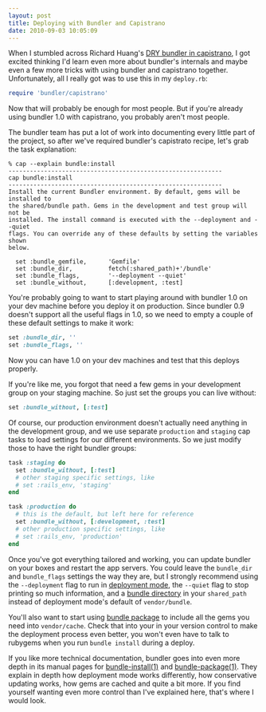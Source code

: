 ```yaml
---
layout: post
title: Deploying with Bundler and Capistrano
date: 2010-09-03 10:05:09
---
```


When I stumbled across Richard Huang's [DRY bundler in capistrano][], I
got excited thinking I'd learn even more about bundler's internals and
maybe even a few more tricks with using bundler and capistrano together.
Unfortunately, all I really got was to use this in my `deploy.rb`:

```ruby
require 'bundler/capistrano'
```

Now that will probably be enough for most people. But if you're already
using bundler 1.0 with capistrano, you probably aren't most people.

The bundler team has put a lot of work into documenting every little
part of the project, so after we've required bundler's capistrato
recipe, let's grab the task explanation:

```shell
% cap --explain bundle:install
------------------------------------------------------------
cap bundle:install
------------------------------------------------------------
Install the current Bundler environment. By default, gems will be installed to
the shared/bundle path. Gems in the development and test group will not be
installed. The install command is executed with the --deployment and --quiet
flags. You can override any of these defaults by setting the variables shown
below.

  set :bundle_gemfile,      'Gemfile'
  set :bundle_dir,          fetch(:shared_path)+'/bundle'
  set :bundle_flags,        '--deployment --quiet'
  set :bundle_without,      [:development, :test]
```

You're probably going to want to start playing around with bundler 1.0
on your dev machine before you deploy it on production. Since bundler
0.9 doesn't support all the useful flags in 1.0, so we need to empty a
couple of these default settings to make it work:

```ruby
set :bundle_dir, ''
set :bundle_flags, ''
```

Now you can have 1.0 on your dev machines and test that this deploys
properly.

If you're like me, you forgot that need a few gems in your development
group on your staging machine. So just set the groups you can live
without:

```ruby
set :bundle_without, [:test]
```

Of course, our production environment doesn't actually need anything in
the development group, and we use separate `production` and `staging`
cap tasks to load settings for our different environments. So we just
modify those to have the right bundler groups:

```ruby
task :staging do
  set :bundle_without, [:test]
  # other staging specific settings, like
  # set :rails_env, 'staging'
end

task :production do
  # this is the default, but left here for reference
  set :bundle_without, [:development, :test]
  # other production specific settings, like
  # set :rails_env, 'production'
end
```

Once you've got everything tailored and working, you can update bundler
on your boxes and restart the app servers. You could leave the
`bundle_dir` and `bundle_flags` settings the way they are, but I
strongly recommend using the `--deployment` flag to run in [deployment
mode][], the `--quiet` flag to stop printing so much information, and a
[bundle directory][] in your `shared_path` instead of deployment mode's
default of `vendor/bundle`.

You'll also want to start using [bundle package][] to include all the
gems you need into `vendor/cache`. Check that into your in your version
control to make the deployment process even better, you won't even have
to talk to rubygems when you run `bundle install` during a deploy.

If you like more technical documentation, bundler goes into even more
depth in its manual pages for [bundle-install(1)][] and
[bundle-package(1)][]. They explain in depth how deployment mode works
differently, how conservative updating works, how gems are cached and
quite a bit more. If you find yourself wanting even more control than
I've explained here, that's where I would look.

  [DRY bundler in capistrano]: http://rails-bestpractices.com/posts/51-dry-bundler-in-capistrano
  [deployment mode]: http://gembundler.com/deploying.html
  [bundle directory]: http://gembundler.com/bundle_install.html
  [bundle package]: http://gembundler.com/bundle_package.html
  [bundle-install(1)]: http://gembundler.com/man/bundle-install.1.html
  [bundle-package(1)]: http://gembundler.com/man/bundle-package.1.html
